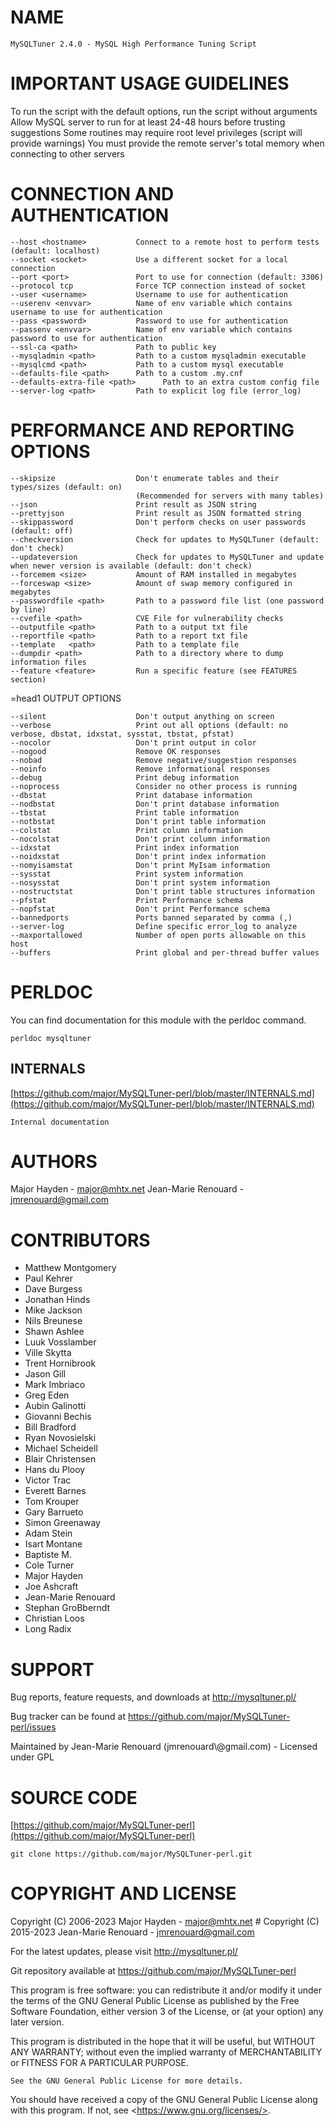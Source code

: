 # NAME

    MySQLTuner 2.4.0 - MySQL High Performance Tuning Script

# IMPORTANT USAGE GUIDELINES

To run the script with the default options, run the script without arguments
Allow MySQL server to run for at least 24-48 hours before trusting suggestions
Some routines may require root level privileges (script will provide warnings)
You must provide the remote server's total memory when connecting to other servers

# CONNECTION AND AUTHENTICATION

    --host <hostname>           Connect to a remote host to perform tests (default: localhost)
    --socket <socket>           Use a different socket for a local connection
    --port <port>               Port to use for connection (default: 3306)
    --protocol tcp              Force TCP connection instead of socket
    --user <username>           Username to use for authentication
    --userenv <envvar>          Name of env variable which contains username to use for authentication
    --pass <password>           Password to use for authentication
    --passenv <envvar>          Name of env variable which contains password to use for authentication
    --ssl-ca <path>             Path to public key
    --mysqladmin <path>         Path to a custom mysqladmin executable
    --mysqlcmd <path>           Path to a custom mysql executable
    --defaults-file <path>      Path to a custom .my.cnf
    --defaults-extra-file <path>      Path to an extra custom config file
    --server-log <path>         Path to explicit log file (error_log)

# PERFORMANCE AND REPORTING OPTIONS

    --skipsize                  Don't enumerate tables and their types/sizes (default: on)
                                (Recommended for servers with many tables)
    --json                      Print result as JSON string
    --prettyjson                Print result as JSON formatted string
    --skippassword              Don't perform checks on user passwords (default: off)
    --checkversion              Check for updates to MySQLTuner (default: don't check)
    --updateversion             Check for updates to MySQLTuner and update when newer version is available (default: don't check)
    --forcemem <size>           Amount of RAM installed in megabytes
    --forceswap <size>          Amount of swap memory configured in megabytes
    --passwordfile <path>       Path to a password file list (one password by line)
    --cvefile <path>            CVE File for vulnerability checks
    --outputfile <path>         Path to a output txt file
    --reportfile <path>         Path to a report txt file
    --template   <path>         Path to a template file
    --dumpdir <path>            Path to a directory where to dump information files
    --feature <feature>         Run a specific feature (see FEATURES section)
   =head1 OUTPUT OPTIONS

    --silent                    Don't output anything on screen
    --verbose                   Print out all options (default: no verbose, dbstat, idxstat, sysstat, tbstat, pfstat)
    --nocolor                   Don't print output in color
    --nogood                    Remove OK responses
    --nobad                     Remove negative/suggestion responses
    --noinfo                    Remove informational responses
    --debug                     Print debug information
    --noprocess                 Consider no other process is running
    --dbstat                    Print database information
    --nodbstat                  Don't print database information
    --tbstat                    Print table information
    --notbstat                  Don't print table information
    --colstat                   Print column information
    --nocolstat                 Don't print column information
    --idxstat                   Print index information
    --noidxstat                 Don't print index information
    --nomyisamstat              Don't print MyIsam information
    --sysstat                   Print system information
    --nosysstat                 Don't print system information
    --nostructstat              Don't print table structures information
    --pfstat                    Print Performance schema
    --nopfstat                  Don't print Performance schema
    --bannedports               Ports banned separated by comma (,)
    --server-log                Define specific error_log to analyze
    --maxportallowed            Number of open ports allowable on this host
    --buffers                   Print global and per-thread buffer values

# PERLDOC

You can find documentation for this module with the perldoc command.

    perldoc mysqltuner

## INTERNALS

[https://github.com/major/MySQLTuner-perl/blob/master/INTERNALS.md](https://github.com/major/MySQLTuner-perl/blob/master/INTERNALS.md)

    Internal documentation

# AUTHORS

Major Hayden - major@mhtx.net
Jean-Marie Renouard - jmrenouard@gmail.com

# CONTRIBUTORS

- Matthew Montgomery
- Paul Kehrer
- Dave Burgess
- Jonathan Hinds
- Mike Jackson
- Nils Breunese
- Shawn Ashlee
- Luuk Vosslamber
- Ville Skytta
- Trent Hornibrook
- Jason Gill
- Mark Imbriaco
- Greg Eden
- Aubin Galinotti
- Giovanni Bechis
- Bill Bradford
- Ryan Novosielski
- Michael Scheidell
- Blair Christensen
- Hans du Plooy
- Victor Trac
- Everett Barnes
- Tom Krouper
- Gary Barrueto
- Simon Greenaway
- Adam Stein
- Isart Montane
- Baptiste M.
- Cole Turner
- Major Hayden
- Joe Ashcraft
- Jean-Marie Renouard
- Stephan GroBberndt
- Christian Loos
- Long Radix

# SUPPORT

Bug reports, feature requests, and downloads at http://mysqltuner.pl/

Bug tracker can be found at https://github.com/major/MySQLTuner-perl/issues

Maintained by Jean-Marie Renouard (jmrenouard\\@gmail.com) - Licensed under GPL

# SOURCE CODE

[https://github.com/major/MySQLTuner-perl](https://github.com/major/MySQLTuner-perl)

    git clone https://github.com/major/MySQLTuner-perl.git

# COPYRIGHT AND LICENSE

Copyright (C) 2006-2023 Major Hayden - major@mhtx.net
\# Copyright (C) 2015-2023 Jean-Marie Renouard - jmrenouard@gmail.com

For the latest updates, please visit http://mysqltuner.pl/

Git repository available at https://github.com/major/MySQLTuner-perl

This program is free software: you can redistribute it and/or modify
it under the terms of the GNU General Public License as published by
the Free Software Foundation, either version 3 of the License, or
(at your option) any later version.

This program is distributed in the hope that it will be useful,
but WITHOUT ANY WARRANTY; without even the implied warranty of
MERCHANTABILITY or FITNESS FOR A PARTICULAR PURPOSE.

    See the GNU General Public License for more details.

You should have received a copy of the GNU General Public License
along with this program.  If not, see &lt;https://www.gnu.org/licenses/>.
